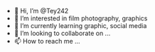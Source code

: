 - 👋 Hi, I’m @Tey242
- 👀 I’m interested in film photography, graphics
- 🌱 I’m currently learning graphic, social media
- 💞️ I’m looking to collaborate on ...
- 📫 How to reach me ...

<!---
Tey242/Tey242 is a ✨ special ✨ repository because its `README.md` (this file) appears on your GitHub profile.
You can click the Preview link to take a look at your changes.
--->
